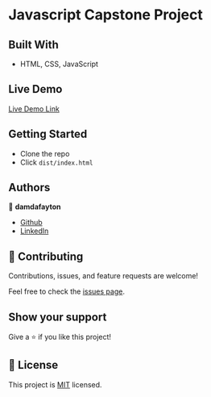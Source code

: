 # Javascript Capstone Project


## Built With

- HTML, CSS, JavaScript


## Live Demo

[Live Demo Link](https://damdafayton.github.io/capstone-javascript/dist/)


## Getting Started

- Clone the repo
- Click `dist/index.html`



## Authors

👤 **damdafayton**

- [Github](https://github.com/damdafayton)
- [LinkedIn](https://linkedin.com/in/damdafayton)


## 🤝 Contributing

Contributions, issues, and feature requests are welcome!

Feel free to check the [issues page](../../issues/).


## Show your support

Give a ⭐️ if you like this project!


## 📝 License

This project is [MIT](./MIT.md) licensed.